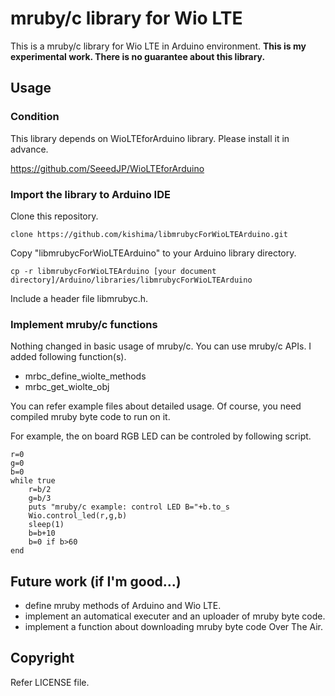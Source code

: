 # mruby/c library for Wio LTE

This is a mruby/c library for Wio LTE in Arduino environment.
**This is my experimental work. There is no guarantee about this library.**

## Usage

### Condition

This library depends on WioLTEforArduino library. Please install it in advance.

https://github.com/SeeedJP/WioLTEforArduino

### Import the library to Arduino IDE

Clone this repository.

    clone https://github.com/kishima/libmrubycForWioLTEArduino.git

Copy "libmrubycForWioLTEArduino" to your Arduino library directory.

    cp -r libmrubycForWioLTEArduino [your document directory]/Arduino/libraries/libmrubycForWioLTEArduino

Include a header file libmrubyc.h.

### Implement mruby/c functions

Nothing changed in basic usage of mruby/c. You can use mruby/c APIs.
I added following function(s).

- mrbc_define_wiolte_methods
- mrbc_get_wiolte_obj

You can refer example files about detailed usage.
Of course, you need compiled mruby byte code to run on it.

For example, the on board RGB LED can be controled by following script.

    r=0
    g=0
    b=0
    while true
    	r=b/2
    	g=b/3
    	puts "mruby/c example: control LED B="+b.to_s
    	Wio.control_led(r,g,b)
    	sleep(1)
    	b=b+10
    	b=0 if b>60
    end

## Future work (if I'm good...)

- define mruby methods of Arduino and Wio LTE.
- implement an automatical executer and an uploader of mruby byte code.
- implement a function about downloading mruby byte code Over The Air.

## Copyright

Refer LICENSE file.

